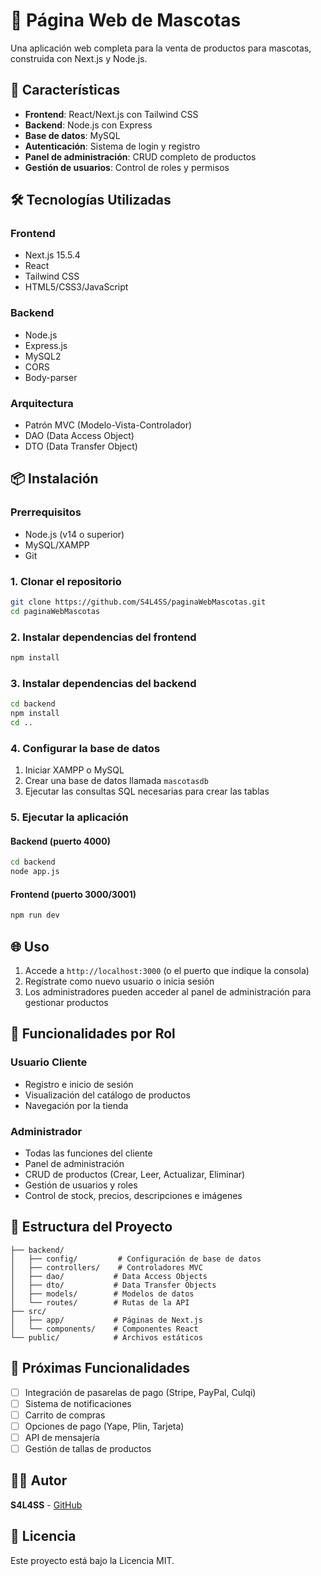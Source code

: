 # 🐾 Página Web de Mascotas

Una aplicación web completa para la venta de productos para mascotas, construida con Next.js y Node.js.

## 🚀 Características

- **Frontend**: React/Next.js con Tailwind CSS
- **Backend**: Node.js con Express
- **Base de datos**: MySQL
- **Autenticación**: Sistema de login y registro
- **Panel de administración**: CRUD completo de productos
- **Gestión de usuarios**: Control de roles y permisos

## 🛠️ Tecnologías Utilizadas

### Frontend
- Next.js 15.5.4
- React
- Tailwind CSS
- HTML5/CSS3/JavaScript

### Backend
- Node.js
- Express.js
- MySQL2
- CORS
- Body-parser

### Arquitectura
- Patrón MVC (Modelo-Vista-Controlador)
- DAO (Data Access Object)
- DTO (Data Transfer Object)

## 📦 Instalación

### Prerrequisitos
- Node.js (v14 o superior)
- MySQL/XAMPP
- Git

### 1. Clonar el repositorio
```bash
git clone https://github.com/S4L4SS/paginaWebMascotas.git
cd paginaWebMascotas
```

### 2. Instalar dependencias del frontend
```bash
npm install
```

### 3. Instalar dependencias del backend
```bash
cd backend
npm install
cd ..
```

### 4. Configurar la base de datos
1. Iniciar XAMPP o MySQL
2. Crear una base de datos llamada `mascotasdb`
3. Ejecutar las consultas SQL necesarias para crear las tablas

### 5. Ejecutar la aplicación

#### Backend (puerto 4000)
```bash
cd backend
node app.js
```

#### Frontend (puerto 3000/3001)
```bash
npm run dev
```

## 🌐 Uso

1. Accede a `http://localhost:3000` (o el puerto que indique la consola)
2. Regístrate como nuevo usuario o inicia sesión
3. Los administradores pueden acceder al panel de administración para gestionar productos

## 👥 Funcionalidades por Rol

### Usuario Cliente
- Registro e inicio de sesión
- Visualización del catálogo de productos
- Navegación por la tienda

### Administrador
- Todas las funciones del cliente
- Panel de administración
- CRUD de productos (Crear, Leer, Actualizar, Eliminar)
- Gestión de usuarios y roles
- Control de stock, precios, descripciones e imágenes

## 📁 Estructura del Proyecto

```
├── backend/
│   ├── config/         # Configuración de base de datos
│   ├── controllers/    # Controladores MVC
│   ├── dao/           # Data Access Objects
│   ├── dto/           # Data Transfer Objects
│   ├── models/        # Modelos de datos
│   └── routes/        # Rutas de la API
├── src/
│   ├── app/           # Páginas de Next.js
│   └── components/    # Componentes React
└── public/            # Archivos estáticos
```

## 🔮 Próximas Funcionalidades

- [ ] Integración de pasarelas de pago (Stripe, PayPal, Culqi)
- [ ] Sistema de notificaciones
- [ ] Carrito de compras
- [ ] Opciones de pago (Yape, Plin, Tarjeta)
- [ ] API de mensajería
- [ ] Gestión de tallas de productos

## 👨‍💻 Autor

**S4L4SS** - [GitHub](https://github.com/S4L4SS)

## 📄 Licencia

Este proyecto está bajo la Licencia MIT.
